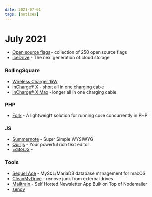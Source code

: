 ```yaml
---
date: 2021-07-01
tags: [notices]
---
```


# July 2021

* [Open source flags](https://flagpack.xyz/) - collection of 250 open source flags
* [iceDrive](https://icedrive.net/) - The next generation of cloud storage

### RollingSquare

* [Wireless Charger 15W](https://rollingsquare.com/collections/wireless/products/wireless-charger-15w)
* [inCharge® X](https://rollingsquare.com/products/incharge-x) - short all in one charging cable
* [inCharge® X Max](https://rollingsquare.com/products/incharge-x-max) - longer all in one charging cable

### PHP

* [Fork](https://github.com/spatie/fork) - A lightweight solution for running code concurrently in PHP

### JS

* [Summernote](https://summernote.org/) - Super Simple WYSIWYG
* [Quilljs](https://quilljs.com/) - Your powerful rich text editor
* [EditorJS](https://editorjs.io/) - 

### Tools

* [Sequel Ace](https://github.com/Sequel-Ace/Sequel-Ace) - MySQL/MariaDB database management for macOS
* [CleanMyDrive](https://macpaw.com/cleanmydrive) - remove junk from external drives
* [Mailtrain](https://mailtrain.org/) - Self Hosted Newsletter App Built on Top of Nodemailer
* [sendy](https://sendy.co/)